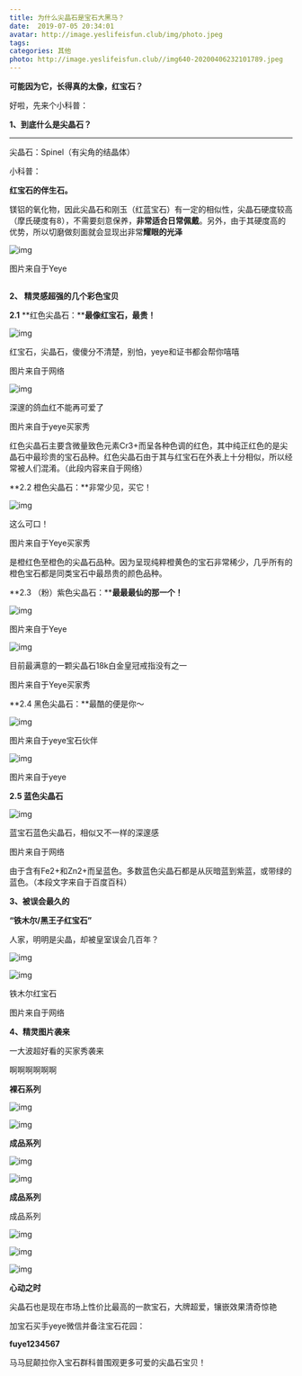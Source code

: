 ```yaml
---
title: 为什么尖晶石是宝石大黑马？
date:  2019-07-05 20:34:01
avatar: http://image.yeslifeisfun.club/img/photo.jpeg
tags: 
categories: 其他
photo: http://image.yeslifeisfun.club//img640-20200406232101789.jpeg
---
```


**可能因为它，长得真的太像，红宝石？** 



好啦，先来个小科普：





**1、到底什么是尖晶石？**



***



尖晶石：Spinel（有尖角的结晶体）



小科普：

**红宝石的伴生石。**

镁铝的氧化物，因此尖晶石和刚玉（红蓝宝石）有一定的相似性，尖晶石硬度较高（摩氏硬度有8），不需要刻意保养，**非常适合日常佩戴**。另外，由于其硬度高的优势，所以切磨做刻面就会显现出非常**耀眼的光泽**

![img](http://image.yeslifeisfun.club//img640-20200406232101789.jpeg)



图片来自于Yeye





![img](data:image/gif;base64,iVBORw0KGgoAAAANSUhEUgAAAAEAAAABCAYAAAAfFcSJAAAADUlEQVQImWNgYGBgAAAABQABh6FO1AAAAABJRU5ErkJggg==)



**2、 精灵感超强的几个彩色宝贝**



**2.1** **红色尖晶石：****最像红宝石，最贵！**

 

![img](http://image.yeslifeisfun.club//img640-20200406232106366.jpeg)

红宝石，尖晶石，傻傻分不清楚，别怕，yeye和证书都会帮你嘻嘻

图片来自于网络



![img](http://image.yeslifeisfun.club//img640-20200406232110184.jpeg)

深邃的鸽血红不能再可爱了

图片来自于yeye买家秀



红色尖晶石主要含微量致色元素Cr3+而呈各种色调的红色，其中纯正红色的是尖晶石中最珍贵的宝石品种。红色尖晶石由于其与红宝石在外表上十分相似，所以经常被人们混淆。（此段内容来自于网络）

 





**2.2 橙色尖晶石：**非常少见，买它！

 

![img](http://image.yeslifeisfun.club//img640-20200406232115009.jpeg)

这么可口！

图片来自于Yeye买家秀





是橙红色至橙色的尖晶石品种。因为呈现纯粹橙黄色的宝石非常稀少，几乎所有的橙色宝石都是同类宝石中最昂贵的颜色品种。

 





**2.3 （粉）紫色尖晶石：****最最最仙的那一个！**

 

![img](http://image.yeslifeisfun.club//img640-20200406232212651.jpeg)

图片来自于Yeye



![img](http://image.yeslifeisfun.club//img640-20200406232225792.jpeg)

目前最满意的一颗尖晶石18k白金皇冠戒指没有之一

图片来自于Yeye买家秀



**2.4 黑色尖晶石：**最酷的便是你～

 ![img](http://image.yeslifeisfun.club//img640-20200406232231917.jpeg)





图片来自于yeye宝石伙伴





![img](http://image.yeslifeisfun.club//img640-20200406232236162.jpeg)

图片来自于yeye



**2.5 蓝色尖晶石**

![img](http://image.yeslifeisfun.club//img640-20200406232247593.jpeg)

蓝宝石蓝色尖晶石，相似又不一样的深邃感

图片来自于网络



由于含有Fe2+和Zn2+而呈蓝色。多数蓝色尖晶石都是从灰暗蓝到紫蓝，或带绿的蓝色。（本段文字来自于百度百科）





**3、被误会最久的**

**“铁木尔/黑王子红宝石”**



人家，明明是尖晶，却被皇室误会几百年？



![img](http://image.yeslifeisfun.club//img640-20200406232258408.jpeg)







![img](http://image.yeslifeisfun.club//img640-20200406232302530.jpeg)

铁木尔红宝石

图片来自于网络







**4、精灵图片袭来**





一大波超好看的买家秀袭来

啊啊啊啊啊啊



**裸石系列**

![img](http://image.yeslifeisfun.club//img640-20200406232306875.jpeg)



![img](http://image.yeslifeisfun.club//img640-20200406232311197.jpeg)









**成品系列**

 

![img](http://image.yeslifeisfun.club//img640-20200406232315646.jpeg)

![img](http://image.yeslifeisfun.club//img640-20200406232320017.jpeg)

**成品系列**

成品系列



![img](http://image.yeslifeisfun.club//img640-20200406232335627.jpeg)



![img](http://image.yeslifeisfun.club//img640-20200406232343909.jpeg)

![img](http://image.yeslifeisfun.club//img640-20200406232348022.jpeg)



**心动之时**



尖晶石也是现在市场上性价比最高的一款宝石，大牌超爱，镶嵌效果清奇惊艳



加宝石买手yeye微信并备注宝石花园：

**fuye1234567**

马马屁颠拉你入宝石群科普围观更多可爱的尖晶石宝贝！